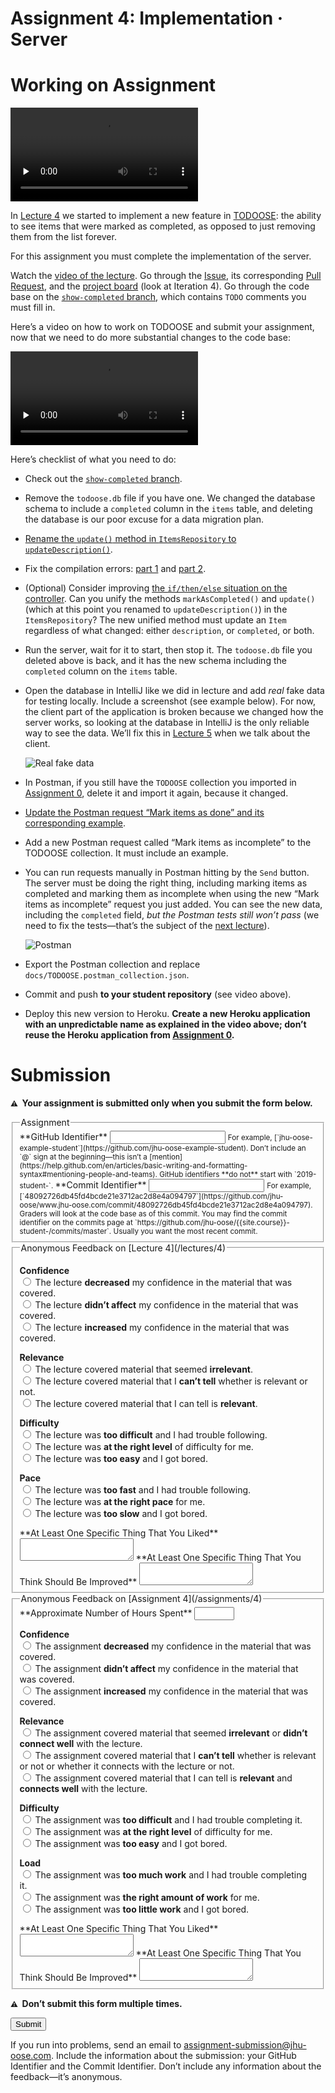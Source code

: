 # Assignment 4: Implementation · Server

# Working on Assignment

<video src="https://archive.org/download/jhu-oose/oose--assignments--4.mp4" controls preload="none"></video>

In [Lecture 4](/lectures/4) we started to implement a new feature in [TODOOSE](https://github.com/jhu-oose/todoose/): the ability to see items that were marked as completed, as opposed to just removing them from the list forever.

For this assignment you must complete the implementation of the server.

Watch the [video of the lecture](/lectures/4). Go through the [Issue](https://github.com/jhu-oose/todoose/issues/24), its corresponding [Pull Request](https://github.com/jhu-oose/todoose/pull/25), and the [project board](https://github.com/jhu-oose/todoose/projects/3) (look at Iteration 4). Go through the code base on the [`show-completed` branch](https://github.com/jhu-oose/todoose/tree/show-completed), which contains `TODO` comments you must fill in.

Here’s a video on how to work on TODOOSE and submit your assignment, now that we need to do more substantial changes to the code base:

<video src="https://archive.org/download/jhu-oose/oose--programming-assignment.mp4" controls preload="none"></video>

Here’s checklist of what you need to do:

- Check out the [`show-completed` branch](https://github.com/jhu-oose/todoose/tree/show-completed).

- Remove the `todoose.db` file if you have one. We changed the database schema to include a `completed` column in the `items` table, and deleting the database is our poor excuse for a data migration plan.

- [Rename the `update()` method in `ItemsRepository` to `updateDescription()`](https://github.com/jhu-oose/todoose/blob/46d406a0a4246f77a615e5ae939b4a6de25d2095/src/main/java/com/jhuoose/todoose/repositories/ItemsRepository.java#L65).

- Fix the compilation errors: [part 1](https://github.com/jhu-oose/todoose/blob/46d406a0a4246f77a615e5ae939b4a6de25d2095/src/main/java/com/jhuoose/todoose/repositories/ItemsRepository.java#L23) and [part 2](https://github.com/jhu-oose/todoose/blob/46d406a0a4246f77a615e5ae939b4a6de25d2095/src/main/java/com/jhuoose/todoose/repositories/ItemsRepository.java#L39).

- (Optional) Consider improving [the `if/then/else` situation on the controller](https://github.com/jhu-oose/todoose/blob/46d406a0a4246f77a615e5ae939b4a6de25d2095/src/main/java/com/jhuoose/todoose/controllers/ItemsController.java#L28-L29). Can you unify the methods `markAsCompleted()` and `update()` (which at this point you renamed to `updateDescription()`) in the `ItemsRepository`? The new unified method must update an `Item` regardless of what changed: either `description`, or `completed`, or both.

- Run the server, wait for it to start, then stop it. The `todoose.db` file you deleted above is back, and it has the new schema including the `completed` column on the `items` table.

- Open the database in IntelliJ like we did in lecture and add _real_ fake data for testing locally. Include a screenshot (see example below). For now, the client part of the application is broken because we changed how the server works, so looking at the database in IntelliJ is the only reliable way to see the data. We’ll fix this in [Lecture 5](/lectures/5) when we talk about the client.

  ![Real fake data](real-fake-data.png)

- In Postman, if you still have the `TODOOSE` collection you imported in [Assignment 0](/assignments/0), delete it and import it again, because it changed.

- [Update the Postman request “Mark items as done” and its corresponding example](https://github.com/jhu-oose/todoose/blob/46d406a0a4246f77a615e5ae939b4a6de25d2095/src/main/java/com/jhuoose/todoose/Server.java#L27-L30).

- Add a new Postman request called “Mark items as incomplete” to the TODOOSE collection. It must include an example.

- You can run requests manually in Postman hitting by the `Send` button. The server must be doing the right thing, including marking items as completed and marking them as incomplete when using the new “Mark items as incomplete” request you just added. You can see the new data, including the `completed` field, _but the Postman tests still won’t pass_ (we need to fix the tests—that’s the subject of the [next lecture](/lectures/5)).

  ![Postman](postman.png)

- Export the Postman collection and replace `docs/TODOOSE.postman_collection.json`.

- Commit and push **to your student repository** (see video above).

- Deploy this new version to Heroku. **Create a new Heroku application with an unpredictable name as explained in the video above; don’t reuse the Heroku application from [Assignment 0](/assignments/0).**

# Submission

**<small>⚠️</small>  Your assignment is submitted only when you submit the form below.**

<form method="POST" action="https://roboose.herokuapp.com/roboose/assignments" markdown="1">
<fieldset markdown="1">

<legend>Assignment</legend>

<input type="hidden" name="assignment" value="4">

<label>
**GitHub Identifier**  
<input type="text" name="github" required pattern="[A-Za-z0-9][A-Za-z0-9-]*[A-Za-z0-9]">  
</label>
<small>
For example, [`jhu-oose-example-student`](https://github.com/jhu-oose-example-student).  
Don’t include an `@` sign at the beginning—this isn’t a [mention](https://help.github.com/en/articles/basic-writing-and-formatting-syntax#mentioning-people-and-teams).  
GitHub identifiers **do not** start with `2019-student-`.  
</small>

<label>
**Commit Identifier**  
<input type="text" name="commit" required pattern="[0-9a-f]{40}">  
</label>
<small>
For example, [`48092726db45fd4bcde21e3712ac2d8e4a094797`](https://github.com/jhu-oose/www.jhu-oose.com/commit/48092726db45fd4bcde21e3712ac2d8e4a094797).  
Graders will look at the code base as of this commit.  
You may find the commit identifier on the commits page at `https://github.com/jhu-oose/{{site.course}}-student-<identifier>/commits/master`. Usually you want the most recent commit.  
</small>

</fieldset>

<fieldset markdown="1">

<legend markdown="1">Anonymous Feedback on [Lecture 4](/lectures/4)</legend>

**Confidence**  
<label>
<input type="radio" name="feedback[lecture][confidence]" value="decreased" required>
The lecture **decreased** my confidence in the material that was covered.
</label>  
<label>
<input type="radio" name="feedback[lecture][confidence]" value="no-effect" required>
The lecture **didn’t affect** my confidence in the material that was covered.
</label>  
<label>
<input type="radio" name="feedback[lecture][confidence]" value="increased" required>
The lecture **increased** my confidence in the material that was covered.
</label>

**Relevance**  
<label>
<input type="radio" name="feedback[lecture][relevance]" value="irrelevant" required>
The lecture covered material that seemed **irrelevant**.
</label>  
<label>
<input type="radio" name="feedback[lecture][relevance]" value="cant-tell" required>
The lecture covered material that I **can’t tell** whether is relevant or not.
</label>  
<label>
<input type="radio" name="feedback[lecture][relevance]" value="relevant" required>
The lecture covered material that I can tell is **relevant**.
</label>

**Difficulty**  
<label>
<input type="radio" name="feedback[lecture][difficulty]" value="too-difficult" required>
The lecture was **too difficult** and I had trouble following.
</label>  
<label>
<input type="radio" name="feedback[lecture][difficulty]" value="right-level" required>
The lecture was **at the right level** of difficulty for me.
</label>  
<label>
<input type="radio" name="feedback[lecture][difficulty]" value="too-easy" required>
The lecture was **too easy** and I got bored.
</label>

**Pace**  
<label>
<input type="radio" name="feedback[lecture][pace]" value="too-fast" required>
The lecture was **too fast** and I had trouble following.
</label>  
<label>
<input type="radio" name="feedback[lecture][pace]" value="right-pace" required>
The lecture was **at the right pace** for me.
</label>  
<label>
<input type="radio" name="feedback[lecture][pace]" value="too-slow" required>
The lecture was **too slow** and I got bored.
</label>

<label for="feedback--lecture--liked">
**At Least One Specific Thing That You Liked**
</label>
<textarea name="feedback[lecture][liked]" id="feedback--lecture--liked" required></textarea>

<label for="feedback--lecture--improved">
**At Least One Specific Thing That You Think Should Be Improved**
</label>
<textarea name="feedback[lecture][improved]" id="feedback--lecture--improved" required></textarea>

</fieldset>

<fieldset markdown="1">

<legend markdown="1">Anonymous Feedback on [Assignment 4](/assignments/4)</legend>

<label>
**Approximate Number of Hours Spent**  
<input type="number" name="feedback[assignment][hours]" min="1" max="100" required>
</label>

**Confidence**  
<label>
<input type="radio" name="feedback[assignment][confidence]" value="decreased" required>
The assignment **decreased** my confidence in the material that was covered.
</label>  
<label>
<input type="radio" name="feedback[assignment][confidence]" value="no-effect" required>
The assignment **didn’t affect** my confidence in the material that was covered.
</label>  
<label>
<input type="radio" name="feedback[assignment][confidence]" value="increased" required>
The assignment **increased** my confidence in the material that was covered.
</label>

**Relevance**  
<label>
<input type="radio" name="feedback[assignment][relevance]" value="irrelevant" required>
The assignment covered material that seemed **irrelevant** or **didn’t connect well** with the lecture.
</label>  
<label>
<input type="radio" name="feedback[assignment][relevance]" value="cant-tell" required>
The assignment covered material that I **can’t tell** whether is relevant or not or whether it connects with the lecture or not.
</label>  
<label>
<input type="radio" name="feedback[assignment][relevance]" value="relevant" required>
The assignment covered material that I can tell is **relevant** and **connects well** with the lecture.
</label>

**Difficulty**  
<label>
<input type="radio" name="feedback[assignment][difficulty]" value="too-difficult" required>
The assignment was **too difficult** and I had trouble completing it.
</label>  
<label>
<input type="radio" name="feedback[assignment][difficulty]" value="right-level" required>
The assignment was **at the right level** of difficulty for me.
</label>  
<label>
<input type="radio" name="feedback[assignment][difficulty]" value="too-easy" required>
The assignment was **too easy** and I got bored.
</label>

**Load**  
<label>
<input type="radio" name="feedback[assignment][load]" value="too-much-work" required>
The assignment was **too much work** and I had trouble completing it.
</label>  
<label>
<input type="radio" name="feedback[assignment][load]" value="right-amount" required>
The assignment was **the right amount of work** for me.
</label>  
<label>
<input type="radio" name="feedback[assignment][load]" value="too-little-work" required>
The assignment was **too little work** and I got bored.
</label>

<label for="feedback--assignment--liked">
**At Least One Specific Thing That You Liked**
</label>
<textarea name="feedback[assignment][liked]" id="feedback--assignment--liked" required></textarea>

<label for="feedback--assignment--improved">
**At Least One Specific Thing That You Think Should Be Improved**
</label>
<textarea name="feedback[assignment][improved]" id="feedback--assignment--improved" required></textarea>

</fieldset>

**<small>⚠️</small>  Don’t submit this form multiple times.**

<button>Submit</button>

</form>

If you run into problems, send an email to <assignment-submission@jhu-oose.com>. Include the information about the submission: your GitHub Identifier and the Commit Identifier. Don’t include any information about the feedback—it’s anonymous.
